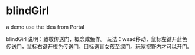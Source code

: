 # blindGirl
a demo use the idea from Portal 

blindGirl
说明：致敬传送门，概念咸鱼作。
玩法：wsad移动，鼠标左键开蓝色传送门，鼠标右键开橙色传送门，目标送盲女孩至绿门。玩家视野内才可以开门。
